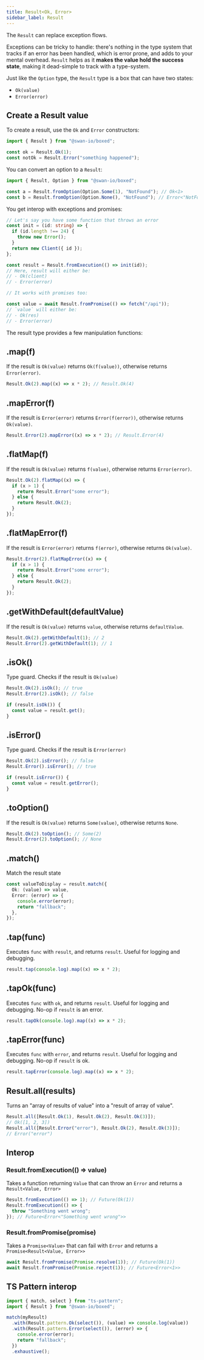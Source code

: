```yaml
---
title: Result<Ok, Error>
sidebar_label: Result
---
```


The `Result` can replace exception flows.

Exceptions can be tricky to handle: there's nothing in the type system that tracks if an error has been handled, which is error prone, and adds to your mental overhead. `Result` helps as it **makes the value hold the success state**, making it dead-simple to track with a type-system.

Just like the `Option` type, the `Result` type is a box that can have two states:

- `Ok(value)`
- `Error(error)`

## Create a Result value

To create a result, use the `Ok` and `Error` constructors:

```ts
import { Result } from "@swan-io/boxed";

const ok = Result.Ok(1);
const notOk = Result.Error("something happened");
```

You can convert an option to a `Result`:

```ts
import { Result, Option } from "@swan-io/boxed";

const a = Result.fromOption(Option.Some(1), "NotFound"); // Ok<1>
const b = Result.fromOption(Option.None(), "NotFound"); // Error<"NotFound">
```

You get interop with exceptions and promises:

```ts
// Let's say you have some function that throws an error
const init = (id: string) => {
  if (id.length !== 24) {
    throw new Error();
  }
  return new Client({ id });
};

const result = Result.fromExecution(() => init(id));
// Here, result will either be:
// - Ok(client)
// - Error(error)

// It works with promises too:

const value = await Result.fromPromise(() => fetch("/api"));
// `value` will either be:
// - Ok(res)
// - Error(error)
```

The result type provides a few manipulation functions:

## .map(f)

If the result is `Ok(value)` returns `Ok(f(value))`, otherwise returns `Error(error)`.

```ts
Result.Ok(2).map((x) => x * 2); // Result.Ok(4)
```

## .mapError(f)

If the result is `Error(error)` returns `Error(f(error))`, otherwise returns `Ok(value)`.

```ts
Result.Error(2).mapError((x) => x * 2); // Result.Error(4)
```

## .flatMap(f)

If the result is `Ok(value)` returns `f(value)`, otherwise returns `Error(error)`.

```ts
Result.Ok(2).flatMap((x) => {
  if (x > 1) {
    return Result.Error("some error");
  } else {
    return Result.Ok(2);
  }
});
```

## .flatMapError(f)

If the result is `Error(error)` returns `f(error)`, otherwise returns `Ok(value)`.

```ts
Result.Error(2).flatMapError((x) => {
  if (x > 1) {
    return Result.Error("some error");
  } else {
    return Result.Ok(2);
  }
});
```

## .getWithDefault(defaultValue)

If the result is `Ok(value)` returns `value`, otherwise returns `defaultValue`.

```ts
Result.Ok(2).getWithDefault(1); // 2
Result.Error(2).getWithDefault(1); // 1
```

## .isOk()

Type guard. Checks if the result is `Ok(value)`

```ts
Result.Ok(2).isOk(); // true
Result.Error(2).isOk(); // false

if (result.isOk()) {
  const value = result.get();
}
```

## .isError()

Type guard. Checks if the result is `Error(error)`

```ts
Result.Ok(2).isError(); // false
Result.Error().isError(); // true

if (result.isError()) {
  const value = result.getError();
}
```

## .toOption()

If the result is `Ok(value)` returns `Some(value)`, otherwise returns `None`.

```ts
Result.Ok(2).toOption(); // Some(2)
Result.Error(2).toOption(); // None
```

## .match()

Match the result state

```ts
const valueToDisplay = result.match({
  Ok: (value) => value,
  Error: (error) => {
    console.error(error);
    return "fallback";
  },
});
```

## .tap(func)

Executes `func` with `result`, and returns `result`. Useful for logging and debugging.

```ts
result.tap(console.log).map((x) => x * 2);
```

## .tapOk(func)

Executes `func` with `ok`, and returns `result`. Useful for logging and debugging. No-op if `result` is an error.

```ts
result.tapOk(console.log).map((x) => x * 2);
```

## .tapError(func)

Executes `func` with `error`, and returns `result`. Useful for logging and debugging. No-op if `result` is ok.

```ts
result.tapError(console.log).map((x) => x * 2);
```

## Result.all(results)

Turns an "array of results of value" into a "result of array of value".

```ts
Result.all([Result.Ok(1), Result.Ok(2), Result.Ok(3)]);
// Ok([1, 2, 3])
Result.all([Result.Error("error"), Result.Ok(2), Result.Ok(3)]);
// Error("error")
```

## Interop

### Result.fromExecution(() => value)

Takes a function returning `Value` that can throw an `Error` and returns a `Result<Value, Error>`

```ts
Result.fromExecution(() => 1); // Future(Ok(1))
Result.fromExecution(() => {
  throw "Something went wrong";
}); // Future<Error<"Something went wrong">>
```

### Result.fromPromise(promise)

Takes a `Promise<Value>` that can fail with `Error` and returns a `Promise<Result<Value, Error>>`

```ts
await Result.fromPromise(Promise.resolve(1)); // Future(Ok(1))
await Result.fromPromise(Promise.reject(1)); // Future<Error<1>>
```

## TS Pattern interop

```ts
import { match, select } from "ts-pattern";
import { Result } from "@swan-io/boxed";

match(myResult)
  .with(Result.pattern.Ok(select()), (value) => console.log(value))
  .with(Result.pattern.Error(select()), (error) => {
    console.error(error);
    return "fallback";
  })
  .exhaustive();
```
